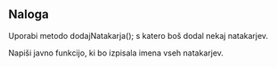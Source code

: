 ## Naloga

Uporabi metodo dodajNatakarja(); s katero boš dodal nekaj natakarjev.

Napiši javno funkcijo, ki bo izpisala imena vseh natakarjev.